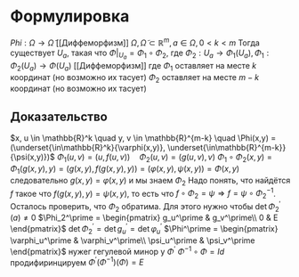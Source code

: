# Формулировка
$Phi:\Omega\to\tilde\Omega$ [[Диффеморфизм]] $\Omega, \tilde\Omega \subset \mathbb{R}^m, a\in\Omega, 0<k<m$ Тогда существует $U_a$, такая что $\Phi|_{U_a}=\Phi_1 \circ \Phi_2$, где $\Phi_2 : U_a \to \Phi_1(U_a), \Phi_1 : \Phi_2(U_a)\to\Phi(U_a)$ [[Диффеморфизм]]
где $\Phi_1$ оставляет на месте $k$ координат (но возможно их тасует)
$\Phi_2$ оставляет на месте $m-k$ координат (но возможно их тасует)

## Доказательство
$x, u \in \mathbb{R}^k \quad y, v \in \mathbb{R}^{m-k} \quad \Phi(x,y) = (\underset{\in\mathbb{R}^k}{\varphi(x,y)}, \underset{\in\mathbb{R}^{m-k}}{\psi(x,y)})$
$\Phi_1(u,v)=(u,f(u,v))\quad \Phi_2(u,v)=(g(u,v),v)$
$\Phi_1\circ\Phi_2(x,y)=\Phi_1(g(x,y),y)=(g(x,y),f(g(x,y),y))=(\varphi(x,y),\psi(x,y))=\Phi(x,y)$
следовательно $g(x,y) = \varphi(x,y)$ и мы знаем $\Phi_2$ Надо понять, что найдётся $f$ такое что $f(g(x,y),y) = \psi(x,y)$, то есть что $f\circ \Phi_2 = \psi \Rightarrow f = \psi \circ \Phi_2^{-1}$. Осталось проверить, что $\Phi_2$ обратима. Для этого нужно чтобы $\det \Phi_2^\prime (a)\neq0$
$\Phi_2^\prime = \begin{pmatrix} g_u^\prime  & g_v^\prime\\ 0 & E  \end{pmatrix}$
$\det \Phi_2^\prime = \det g_u^\prime = \det\varphi_u^\prime$
$\Phi^\prime = \begin{pmatrix} \varphi_u^\prime  & \varphi_v^\prime\\ \psi_u^\prime & \psi_v^\prime  \end{pmatrix}$ нужег гегулевой минор у $\Phi^\prime$
$\Phi^{-1}\circ\Phi = Id$ продифиринцируем
$\Phi^\prime(\Phi^{-1})(\Phi)=E$

